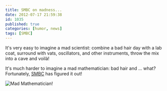 ```yaml
---
title: SMBC on madness...
date: 2012-07-17 21:59:38
id: 1035
published: true
categories: [humor, news]
tags: [SMBC]
---
```

It's very easy to imagine a mad scientist: combine a bad hair day with a lab coat, surround with vats, oscillators, and other instruments, throw the mix into a cave and voilà! 

It's much harder to imagine a mad mathematician: bad hair and ... what? Fortunately, [SMBC](http://www.smbc-comics.com) has figured it out! 

![Mad Mathematician!](http://www.smbc-comics.com/comics/20120717.gif)
